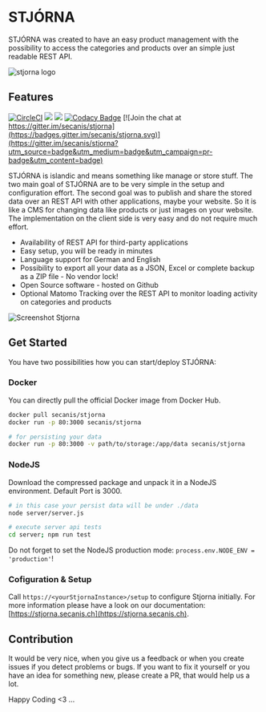 # STJÓRNA

STJÓRNA was created to have an easy product management with the possibility to access the categories and products over an simple just readable REST API.

![stjorna logo](https://stjorna.secanis.ch/docs/images/stjorna_middle_compressor.png "STJÓRNA Logo")

## Features

[![CircleCI](https://circleci.com/gh/secanis/stjorna/tree/master.svg?style=svg)](https://circleci.com/gh/secanis/stjorna/tree/master "Latest Build Result @CircleCI")
[![](https://images.microbadger.com/badges/version/secanis/stjorna.svg)](https://microbadger.com/images/secanis/stjorna "Get your own version badge on microbadger.com")
[![](https://images.microbadger.com/badges/image/secanis/stjorna.svg)](https://microbadger.com/images/secanis/stjorna "Get your own image badge on microbadger.com")
[![Codacy Badge](https://api.codacy.com/project/badge/Grade/01a7269404b548058afbc8afa52e7add)](https://www.codacy.com/project/matthias.baldi/stjorna/dashboard?utm_source=github.com&amp;utm_medium=referral&amp;utm_content=secanis/stjorna&amp;utm_campaign=Badge_Grade_Dashboard) [![Join the chat at https://gitter.im/secanis/stjorna](https://badges.gitter.im/secanis/stjorna.svg)](https://gitter.im/secanis/stjorna?utm_source=badge&utm_medium=badge&utm_campaign=pr-badge&utm_content=badge)

STJÓRNA is islandic and means something like manage or store stuff.
The two main goal of STJÓRNA are to be very simple in the setup and configuration effort. The second goal was to publish and share the stored data over an REST API with other applications, maybe your website.
So it is like a CMS for changing data like products or just images on your website.
The implementation on the client side is very easy and do not require much effort.

- Availability of REST API for third-party applications
- Easy setup, you will be ready in minutes
- Language support for German and English
- Possibility to export all your data as a JSON, Excel or complete backup as a ZIP file - No vendor lock!
- Open Source software - hosted on Github
- Optional Matomo Tracking over the REST API  to monitor loading activity on categories and products

![Screenshot Stjorna](https://stjorna.secanis.ch/docs/images/stjorna_dashboard.png)

## Get Started

You have two possibilities how you can start/deploy STJÓRNA:

### Docker

You can directly pull the official Docker image from Docker Hub.

``` bash
docker pull secanis/stjorna
docker run -p 80:3000 secanis/stjorna

# for persisting your data
docker run -p 80:3000 -v path/to/storage:/app/data secanis/stjorna
```

### NodeJS

Download the compressed package and unpack it in a NodeJS environment. Default Port is 3000.

``` bash
# in this case your persist data will be under ./data
node server/server.js

# execute server api tests
cd server; npm run test
```

Do not forget to set the NodeJS production mode: `process.env.NODE_ENV = 'production'`!

### Cofiguration & Setup

Call `https://<yourStjornaInstance>/setup` to configure Stjorna initially.
For more information please have a look on our documentation: [https://stjorna.secanis.ch](https://stjorna.secanis.ch).

##  Contribution

It would be very nice, when you give us a feedback or when you create issues if you detect problems or bugs.
If you want to fix it yourself or you have an idea for something new, please create a PR, that would help us a lot.

Happy Coding <3 ...
